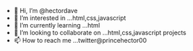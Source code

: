 - 👋 Hi, I’m @hectordave
- 👀 I’m interested in ...html,css,javascript
- 🌱 I’m currently learning ...html
- 💞️ I’m looking to collaborate on ...html,css,javascript projects
- 📫 How to reach me ...twitter@princehector00

<!---
hectordave/hectordave is a ✨ special ✨ repository because its `README.md` (this file) appears on your GitHub profile.
You can click the Preview link to take a look at your changes.
--->
